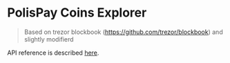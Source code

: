 # PolisPay Coins Explorer
> Based on trezor blockbook (https://github.com/trezor/blockbook) and slightly modifierd

API reference is described [here](/docs/api.md).
